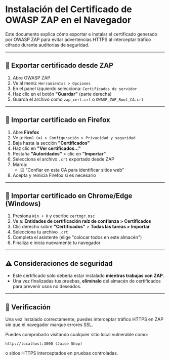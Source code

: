 # Instalación del Certificado de OWASP ZAP en el Navegador

Este documento explica cómo exportar e instalar el certificado generado por OWASP ZAP para evitar advertencias HTTPS al interceptar tráfico cifrado durante auditorías de seguridad.

---

## 🚪 Exportar certificado desde ZAP

1. Abre OWASP ZAP
2. Ve al menú: `Herramientas > Opciones`
3. En el panel izquierdo selecciona: `Certificados de servidor`
4. Haz clic en el botón **"Guardar"** (parte derecha)
5. Guarda el archivo como `zap_cert.crt` o `OWASP_ZAP_Root_CA.crt`

---

## 📃 Importar certificado en Firefox

1. Abre **Firefox**
2. Ve a: `Menú (≡) > Configuración > Privacidad y seguridad`
3. Baja hasta la sección **"Certificados"**
4. Haz clic en **"Ver certificados..."**
5. Pestaña **"Autoridades"** > clic en **"Importar"**
6. Selecciona el archivo `.crt` exportado desde ZAP
7. Marca:
   - ☑ "Confiar en esta CA para identificar sitios web"
8. Acepta y reinicia Firefox si es necesario

---

## 🚀 Importar certificado en Chrome/Edge (Windows)

1. Presiona `Win + R` y escribe `certmgr.msc`
2. Ve a: **Entidades de certificación raíz de confianza > Certificados**
3. Clic derecho sobre **"Certificados"** > **Todas las tareas > Importar**
4. Selecciona tu archivo `.crt`
5. Completa el asistente (elige "colocar todos en este almacén")
6. Finaliza e inicia nuevamente tu navegador

---

## ⚠️ Consideraciones de seguridad
- Este certificado sólo debería estar instalado **mientras trabajas con ZAP**.
- Una vez finalizadas tus pruebas, **elimínalo** del almacén de certificados para prevenir usos no deseados.

---

## 🔧 Verificación

Una vez instalado correctamente, puedes interceptar tráfico HTTPS en ZAP sin que el navegador marque errores SSL.

Puedes comprobarlo visitando cualquier sitio local vulnerable como:
```
http://localhost:3000 (Juice Shop)
```
o sitios HTTPS interceptados en pruebas controladas.
